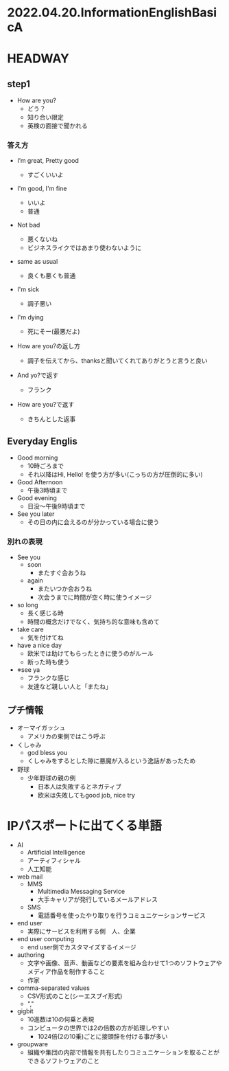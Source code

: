 # 2022.04.20.InformationEnglishBasicA
# HEADWAY
## step1
- How are you?
  - どう？
  - 知り合い限定
  - 英検の面接で聞かれる

### 答え方
- I’m great, Pretty good
  - すごくいいよ
- I'm good, I'm fine
  - いいよ
  - 普通
- Not bad
  - 悪くないね
  - ビジネスライクではあまり使わないように
- same as usual
  - 良くも悪くも普通
- I'm sick
  - 調子悪い
- I'm dying
  - 死にそー(最悪だよ)

- How are you?の返し方
  - 調子を伝えてから、thanksと聞いてくれてありがとうと言うと良い

- And yo?で返す
  - フランク
- How are you?で返す
  - きちんとした返事

## Everyday Englis
- Good morning
  - 10時ごろまで
  - それ以降はHi, Hello! を使う方が多い(こっちの方が圧倒的に多い)
- Good Afternoon
  - 午後3時頃まで
- Good evening
  - 日没～午後9時頃まで
- See you later
  - その日の内に会えるのが分かっている場合に使う

### 別れの表現
- See you
  - soon
    - またすぐ会おうね
  - again
    - またいつか会おうね
    - 次会うまでに時間が空く時に使うイメージ
- so long
  - 長く感じる時
  - 時間の概念だけでなく、気持ち的な意味も含めて
- take care
  - 気を付けてね
- have a nice day
  - 欧米では助けてもらったときに使うのがルール
  - 断った時も使う
- ※see ya
  - フランクな感じ
  - 友達など親しい人と「またね」

## プチ情報
- オーマイガッシュ
  - アメリカの東側ではこう呼ぶ
- くしゃみ
  - god bless you
  - くしゃみをするとした隙に悪魔が入るという逸話があったため
- 野球
  - 少年野球の親の例
    - 日本人は失敗するとネガティブ
    - 欧米は失敗してもgood job, nice try

# IPパスポートに出てくる単語
- AI
  - Artificial Intelligence
  - アーティフィシャル
  - 人工知能
- web mail
  - MMS
    - Multimedia Messaging Service
    - 大手キャリアが発行しているメールアドレス
  - SMS
    - 電話番号を使ったやり取りを行うコミュニケーションサービス
- end user
  - 実際にサービスを利用する側　人、企業
- end user computing
  - end user側でカスタマイズするイメージ
- authoring
  - 文字や画像、音声、動画などの要素を組み合わせて1つのソフトウェアやメディア作品を制作すること
  - 作家
- comma-separated values
  - CSV形式のこと(シーエスブイ形式)
  - ","
- gigbit
  - 10進数は10の何乗と表現
  - コンピュータの世界では2の倍数の方が処理しやすい
    - 1024倍(2の10乗)ごとに接頭辞を付ける事が多い
- groupware
  - 組織や集団の内部で情報を共有したりコミュニケーションを取ることができるソフトウェアのこと
